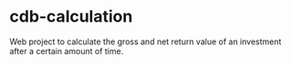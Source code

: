 # cdb-calculation
Web project to calculate the gross and net return value of an investment after a certain amount of time.
